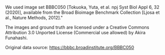 We used image set BBBC050 [Tokuoka, Yuta, et al. npj Syst Biol Appl 6, 32 (2020)], available from the Broad Bioimage Benchmark Collection [Ljosa et al., Nature Methods, 2012]."

The images and ground truth are licensed under a Creative Commons Attribution 3.0 Unported License (Commercial use allowed) by Akira Funahashi.

Original data source: https://bbbc.broadinstitute.org/BBBC050
